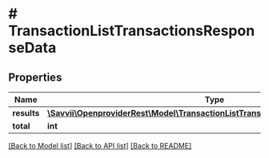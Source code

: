 # # TransactionListTransactionsResponseData

## Properties

Name | Type | Description | Notes
------------ | ------------- | ------------- | -------------
**results** | [**\Savvii\OpenproviderRest\Model\TransactionListTransactionsResponseDataResults[]**](TransactionListTransactionsResponseDataResults.md) |  | [optional]
**total** | **int** |  | [optional]

[[Back to Model list]](../../README.md#models) [[Back to API list]](../../README.md#endpoints) [[Back to README]](../../README.md)
